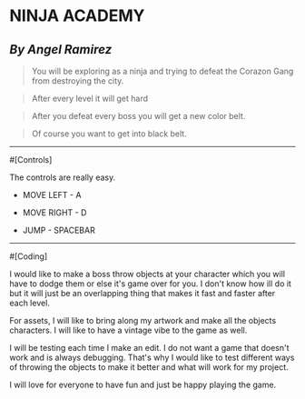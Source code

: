 # NINJA ACADEMY
## _By Angel Ramirez_

> You will be exploring as a ninja and trying to defeat the Corazon Gang from
destroying the city.

> After every level it will get hard

> After you defeat every boss you will get a new color belt.

> Of course you want to get into black belt.

---

#[Controls]

The controls are really easy.

- MOVE LEFT - A

- MOVE RIGHT - D

- JUMP - SPACEBAR

---

#[Coding]

I would like to make a boss throw objects at your character which you will have
to dodge them or else it's game over for you. I don't know how ill do it but it
will just be an overlapping thing that makes it fast and faster after each level.

For assets, I will like to bring along my artwork and make all the objects
characters. I will like to have a vintage vibe to the game as well.

I will be testing each time I make an edit. I do not want a game that doesn't
work and is always debugging. That's why I would like to test different ways of throwing the objects to make it better and what will work for my project.

I will love for everyone to have fun and just be happy playing the game.
